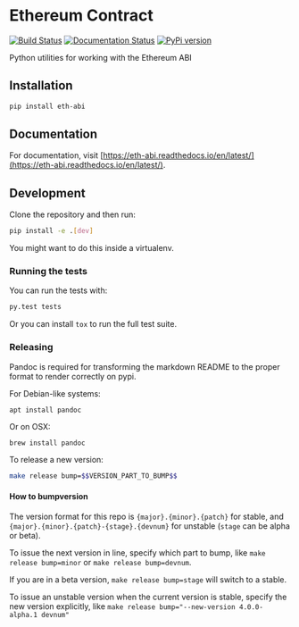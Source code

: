 # Ethereum Contract

[![Build Status](https://circleci.com/gh/ethereum/eth-abi.svg?style=shield)](https://circleci.com/gh/ethereum/eth-abi)
[![Documentation Status](https://readthedocs.org/projects/eth-abi/badge/?version=latest)](https://readthedocs.org/projects/eth-abi/?badge=latest)
[![PyPi version](https://img.shields.io/pypi/v/eth-abi.svg)](https://pypi.python.org/pypi/eth-abi)

Python utilities for working with the Ethereum ABI

## Installation

```sh
pip install eth-abi
```

## Documentation

For documentation, visit [https://eth-abi.readthedocs.io/en/latest/](https://eth-abi.readthedocs.io/en/latest/).

## Development

Clone the repository and then run:

```sh
pip install -e .[dev]
```

You might want to do this inside a virtualenv.

### Running the tests

You can run the tests with:

```sh
py.test tests
```

Or you can install `tox` to run the full test suite.

### Releasing

Pandoc is required for transforming the markdown README to the proper format to
render correctly on pypi.

For Debian-like systems:

```
apt install pandoc
```

Or on OSX:

```sh
brew install pandoc
```

To release a new version:

```sh
make release bump=$$VERSION_PART_TO_BUMP$$
```

#### How to bumpversion

The version format for this repo is `{major}.{minor}.{patch}` for stable, and
`{major}.{minor}.{patch}-{stage}.{devnum}` for unstable (`stage` can be alpha or beta).

To issue the next version in line, specify which part to bump,
like `make release bump=minor` or `make release bump=devnum`.

If you are in a beta version, `make release bump=stage` will switch to a stable.

To issue an unstable version when the current version is stable, specify the
new version explicitly, like `make release bump="--new-version 4.0.0-alpha.1 devnum"`
